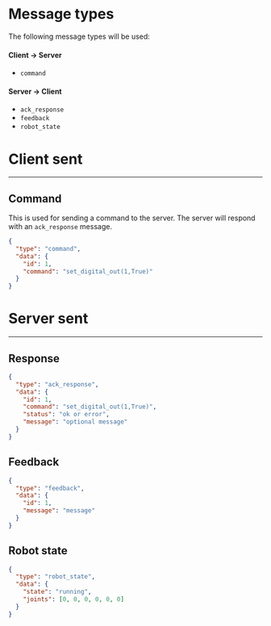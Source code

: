 # Message types
The following message types will be used:

#### Client -> Server
- `command`


#### Server -> Client
- `ack_response`
- `feedback`
- `robot_state`

# Client sent

---

## Command
This is used for sending a command to the server. 
The server will respond with an `ack_response` message.
```json
{
  "type": "command",
  "data": {
    "id": 1,
    "command": "set_digital_out(1,True)"
  }
}
```

# Server sent

---

## Response
```json
{
  "type": "ack_response",
  "data": {
    "id": 1,
    "command": "set_digital_out(1,True)",
    "status": "ok or error",
    "message": "optional message"
  }
}
```


## Feedback
```json
{
  "type": "feedback",
  "data": {
    "id": 1,
    "message": "message"
  }
}
```

## Robot state
```json
{
  "type": "robot_state",
  "data": {
    "state": "running",
    "joints": [0, 0, 0, 0, 0, 0]
  }
}
```

